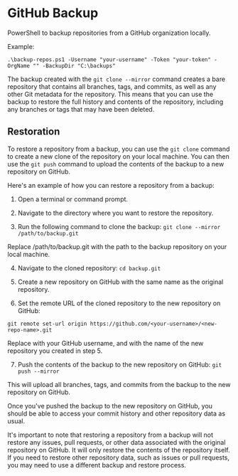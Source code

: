 # GitHub Backup
PowerShell to backup repositories from a GitHub organization locally.

Example: 

``.\backup-repos.ps1 -Username "your-username" -Token "your-token" -OrgName "" -BackupDir "C:\backups"``

The backup created with the ``git clone --mirror`` command creates a bare repository that contains all branches, tags, and commits, as well as any other Git metadata for the repository. This means that you can use the backup to restore the full history and contents of the repository, including any branches or tags that may have been deleted.

## Restoration

To restore a repository from a backup, you can use the ``git clone`` command to create a new clone of the repository on your local machine. You can then use the ``git push`` command to upload the contents of the backup to a new repository on GitHub.

Here's an example of how you can restore a repository from a backup:

1. Open a terminal or command prompt.

2. Navigate to the directory where you want to restore the repository.

3. Run the following command to clone the backup: ``git clone --mirror /path/to/backup.git``

Replace /path/to/backup.git with the path to the backup repository on your local machine.

4. Navigate to the cloned repository: ``cd backup.git``

5. Create a new repository on GitHub with the same name as the original repository.

6. Set the remote URL of the cloned repository to the new repository on GitHub:

``git remote set-url origin https://github.com/<your-username>/<new-repo-name>.git``

Replace <your-username> with your GitHub username, and <new-repo-name> with the name of the new repository you created in step 5.

7. Push the contents of the backup to the new repository on GitHub: ``git push --mirror``

This will upload all branches, tags, and commits from the backup to the new repository on GitHub.

Once you've pushed the backup to the new repository on GitHub, you should be able to access your commit history and other repository data as usual.

It's important to note that restoring a repository from a backup will not restore any issues, pull requests, or other data associated with the original repository on GitHub. It will only restore the contents of the repository itself. If you need to restore other repository data, such as issues or pull requests, you may need to use a different backup and restore process.

